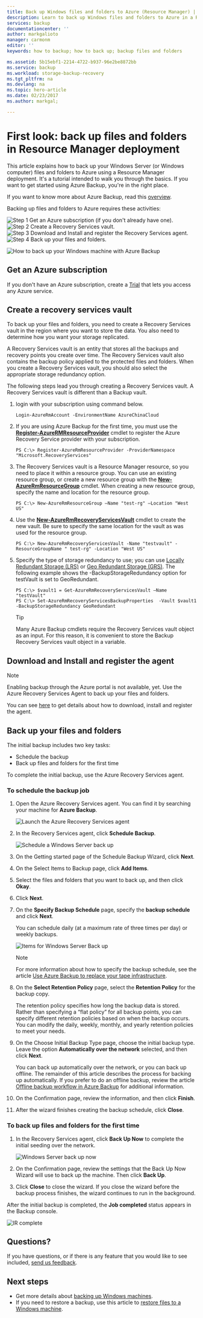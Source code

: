 ```yaml
---
title: Back up Windows files and folders to Azure (Resource Manager) | Microsoft Docs
description: Learn to back up Windows files and folders to Azure in a Resource Manager deployment.
services: backup
documentationcenter: ''
author: markgalioto
manager: carmonm
editor: ''
keywords: how to backup; how to back up; backup files and folders

ms.assetid: 5b15ebf1-2214-4722-b937-96e2be8872bb
ms.service: backup
ms.workload: storage-backup-recovery
ms.tgt_pltfrm: na
ms.devlang: na
ms.topic: hero-article
ms.date: 02/23/2017
ms.author: markgal;

---
```

# First look: back up files and folders in Resource Manager deployment
This article explains how to back up your Windows Server (or Windows computer) files and folders to Azure using a Resource Manager deployment. It's a tutorial intended to walk you through the basics. If you want to get started using Azure Backup, you're in the right place.

If you want to know more about Azure Backup, read this [overview](./backup-introduction-to-azure-backup.md).

Backing up files and folders to Azure requires these activities:

![Step 1](./media/backup-try-azure-backup-in-10-mins/step-1.png) Get an Azure subscription (if you don't already have one).<br>
![Step 2](./media/backup-try-azure-backup-in-10-mins/step-2.png) Create a Recovery Services vault.<br>
![Step 3](./media/backup-try-azure-backup-in-10-mins/step-3.png) Download and Install and register the Recovery Services agent.<br>
![Step 4](./media/backup-try-azure-backup-in-10-mins/step-4.png) Back up your files and folders.

![How to back up your Windows machine with Azure Backup](./media/backup-try-azure-backup-in-10-mins/backup-process.png)

## Get an Azure subscription
If you don't have an Azure subscription, create a [Trial](/pricing/1rmb-trial/) that lets you access any Azure service.

## Create a recovery services vault
To back up your files and folders, you need to create a Recovery Services vault in the region where you want to store the data. You also need to determine how you want your storage replicated.

A Recovery Services vault is an entity that stores all the backups and recovery points you create over time. The Recovery Services vault also contains the backup policy applied to the protected files and folders. When you create a Recovery Services vault, you should also select the appropriate storage redundancy option.

The following steps lead you through creating a Recovery Services vault. A Recovery Services vault is different than a Backup vault.

1. login with your subscription using command below.

    ```
    Login-AzureRmAccount -EnvironmentName AzureChinaCloud
    ```

2. If you are using Azure Backup for the first time, you must use the **[Register-AzureRMResourceProvider](https://msdn.microsoft.com/library/mt679020.aspx)** cmdlet to register the Azure Recovery Service provider with your subscription.

    ```
    PS C:\> Register-AzureRmResourceProvider -ProviderNamespace "Microsoft.RecoveryServices"
    ```
3. The Recovery Services vault is a Resource Manager resource, so you need to place it within a resource group. You can use an existing resource group, or create a new resource group with the **[New-AzureRmResourceGroup](https://msdn.microsoft.com/library/mt678985.aspx)** cmdlet. When creating a new resource group, specify the name and location for the resource group.  

    ```
    PS C:\> New-AzureRmResourceGroup –Name "test-rg" –Location "West US"
    ```
4. Use the **[New-AzureRmRecoveryServicesVault](https://msdn.microsoft.com/library/mt643910.aspx)** cmdlet to create the new vault. Be sure to specify the same location for the vault as was used for the resource group.

    ```
    PS C:\> New-AzureRmRecoveryServicesVault -Name "testvault" -ResourceGroupName " test-rg" -Location "West US"
    ```
5. Specify the type of storage redundancy to use; you can use [Locally Redundant Storage (LRS)](../storage/storage-redundancy.md#locally-redundant-storage) or [Geo Redundant Storage (GRS)](../storage/storage-redundancy.md#geo-redundant-storage). The following example shows the -BackupStorageRedundancy option for testVault is set to GeoRedundant.

    ```
    PS C:\> $vault1 = Get-AzureRmRecoveryServicesVault –Name "testVault"
    PS C:\> Set-AzureRmRecoveryServicesBackupProperties  -Vault $vault1 -BackupStorageRedundancy GeoRedundant
    ```

   > [!TIP]
   > Many Azure Backup cmdlets require the Recovery Services vault object as an input. For this reason, it is convenient to store the Backup Recovery Services vault object in a variable.
   >
   >


## Download and Install and register the agent

> [!NOTE]
> Enabling backup through the Azure portal is not available, yet. Use the Azure Recovery Services Agent to back up your files and folders.

You can see [here](./backup-configure-vault-classic.md#download-install-register-backup-agent) to get details about how to download, install and register the agent.

## Back up your files and folders
The initial backup includes two key tasks:

- Schedule the backup
- Back up files and folders for the first time

To complete the initial backup, use the Azure Recovery Services agent.

### To schedule the backup job
1. Open the Azure Recovery Services agent. You can find it by searching your machine for **Azure Backup**.

    ![Launch the Azure Recovery Services agent](./media/backup-try-azure-backup-in-10-mins/snap-in-search.png)
2. In the Recovery Services agent, click **Schedule Backup**.

    ![Schedule a Windows Server back up](./media/backup-try-azure-backup-in-10-mins/schedule-first-backup.png)
3. On the Getting started page of the Schedule Backup Wizard, click **Next**.
4. On the Select Items to Backup page, click **Add Items**.
5. Select the files and folders that you want to back up, and then click **Okay**.
6. Click **Next**.
7. On the **Specify Backup Schedule** page, specify the **backup schedule** and click **Next**.

    You can schedule daily (at a maximum rate of three times per day) or weekly backups.

    ![Items for Windows Server Back up](./media/backup-try-azure-backup-in-10-mins/specify-backup-schedule-close.png)

   > [!NOTE]
   > For more information about how to specify the backup schedule, see the article [Use Azure Backup to replace your tape infrastructure](./backup-azure-backup-cloud-as-tape.md).
   >

8. On the **Select Retention Policy** page, select the **Retention Policy** for the backup copy.

    The retention policy specifies how long the backup data is stored. Rather than specifying a “flat policy” for all backup points, you can specify different retention policies based on when the backup occurs. You can modify the daily, weekly, monthly, and yearly retention policies to meet your needs.
9. On the Choose Initial Backup Type page, choose the initial backup type. Leave the option **Automatically over the network** selected, and then click **Next**.

    You can back up automatically over the network, or you can back up offline. The remainder of this article describes the process for backing up automatically. If you prefer to do an offline backup, review the article [Offline backup workflow in Azure Backup](./backup-azure-backup-import-export.md) for additional information.
10. On the Confirmation page, review the information, and then click **Finish**.
11. After the wizard finishes creating the backup schedule, click **Close**.

### To back up files and folders for the first time
1. In the Recovery Services agent, click **Back Up Now** to complete the initial seeding over the network.

    ![Windows Server back up now](./media/backup-try-azure-backup-in-10-mins/backup-now.png)
2. On the Confirmation page, review the settings that the Back Up Now Wizard will use to back up the machine. Then click **Back Up**.
3. Click **Close** to close the wizard. If you close the wizard before the backup process finishes, the wizard continues to run in the background.

After the initial backup is completed, the **Job completed** status appears in the Backup console.

![IR complete](./media/backup-try-azure-backup-in-10-mins/ircomplete.png)

## Questions?
If you have questions, or if there is any feature that you would like to see included, [send us feedback](http://aka.ms/azurebackup_feedback).

## Next steps
- Get more details about [backing up Windows machines](./backup-configure-vault.md).
- If you need to restore a backup, use this article to [restore files to a Windows machine](./backup-azure-restore-windows-server.md).